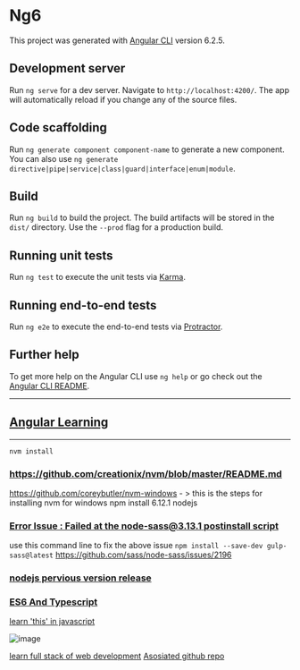 # Ng6

This project was generated with [Angular CLI](https://github.com/angular/angular-cli) version 6.2.5.

## Development server

Run `ng serve` for a dev server. Navigate to `http://localhost:4200/`. The app will automatically reload if you change any of the source files.

## Code scaffolding

Run `ng generate component component-name` to generate a new component. You can also use `ng generate directive|pipe|service|class|guard|interface|enum|module`.

## Build

Run `ng build` to build the project. The build artifacts will be stored in the `dist/` directory. Use the `--prod` flag for a production build.

## Running unit tests

Run `ng test` to execute the unit tests via [Karma](https://karma-runner.github.io).

## Running end-to-end tests

Run `ng e2e` to execute the end-to-end tests via [Protractor](http://www.protractortest.org/).

## Further help

To get more help on the Angular CLI use `ng help` or go check out the [Angular CLI README](https://github.com/angular/angular-cli/blob/master/README.md).
____________________________
## [Angular Learning](https://github.com/Jennychen66/LearnJs/wiki/Angular-Learning)
____________________________

`nvm install`
### https://github.com/creationix/nvm/blob/master/README.md 
https://github.com/coreybutler/nvm-windows   - > this is the steps for installing nvm for windows
    npm install 6.12.1 nodejs
    
### [Error Issue : Failed at the node-sass@3.13.1 postinstall script](https://github.com/codecombat/codecombat/issues/4430)

use this command line to fix the above issue
    `npm install --save-dev gulp-sass@latest`
https://github.com/sass/node-sass/issues/2196
###  [nodejs pervious version release](https://nodejs.org/en/download/releases/)
### [ES6 And Typescript](https://github.com/Jennychen66/LearnJs/wiki/ES6-And-Typescript)

[learn 'this' in javascript](https://codeburst.io/javascript-the-keyword-this-for-beginners-fb5238d99f85)

![image](https://user-images.githubusercontent.com/39254430/57209696-0eb25f00-700c-11e9-88f1-e813249ce21a.png)

[learn full stack of web development](https://codeburst.io/the-ultimate-guide-to-learning-full-stack-web-development-in-6-months-for-30-72b3854a7458)
[Asosiated github repo](https://github.com/bmorelli25/Become-A-Full-Stack-Web-Developer#learn-css)
